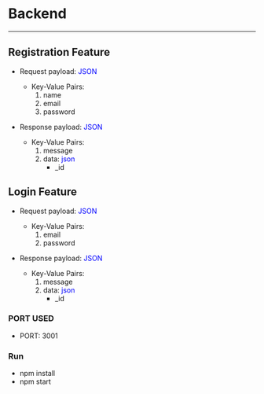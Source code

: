 # Backend 

---

## Registration Feature
* Request payload: <font color="blue">JSON</font>
    - Key-Value Pairs:
        1. name
        2. email
        3. password

* Response payload: <font color="blue">JSON</font>
    - Key-Value Pairs:
        1. message
        2. data: <font color="blue">json</font>
            - _id 

## Login Feature
* Request payload: <font color="blue">JSON</font>
    - Key-Value Pairs:
      1. email
      2. password

* Response payload: <font color="blue">JSON</font>
    - Key-Value Pairs:
        1. message
        2. data: <font color="blue">json</font>
            - _id 


### PORT USED
* PORT: 3001

### Run 
- npm install
- npm start
